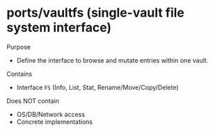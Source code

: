 # ports/vaultfs (single-vault file system interface)

Purpose
- Define the interface to browse and mutate entries within one vault.

Contains
- Interface `FS` (Info, List, Stat, Rename/Move/Copy/Delete)

Does NOT contain
- OS/DB/Network access
- Concrete implementations
